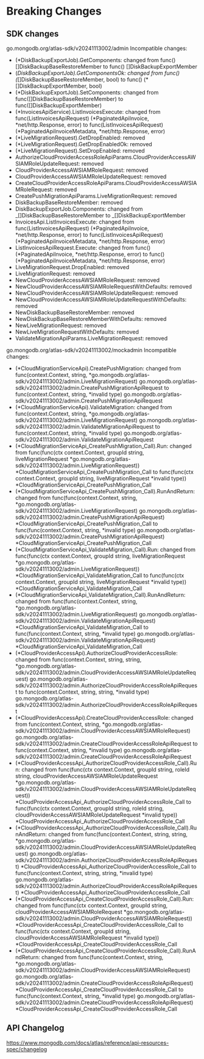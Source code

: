 # Breaking Changes

## SDK changes

go.mongodb.org/atlas-sdk/v20241113002/admin
Incompatible changes:

- (\*DiskBackupExportJob).GetComponents: changed from func() []DiskBackupBaseRestoreMember to func() []DiskBackupExportMember
- (_DiskBackupExportJob).GetComponentsOk: changed from func() (_[]DiskBackupBaseRestoreMember, bool) to func() (\*[]DiskBackupExportMember, bool)
- (\*DiskBackupExportJob).SetComponents: changed from func([]DiskBackupBaseRestoreMember) to func([]DiskBackupExportMember)
- (*InvoicesApiService).ListInvoicesExecute: changed from func(ListInvoicesApiRequest) (*PaginatedApiInvoice, *net/http.Response, error) to func(ListInvoicesApiRequest) (*PaginatedApiInvoiceMetadata, \*net/http.Response, error)
- (\*LiveMigrationRequest).GetDropEnabled: removed
- (\*LiveMigrationRequest).GetDropEnabledOk: removed
- (\*LiveMigrationRequest).SetDropEnabled: removed
- AuthorizeCloudProviderAccessRoleApiParams.CloudProviderAccessAWSIAMRoleUpdateRequest: removed
- CloudProviderAccessAWSIAMRoleRequest: removed
- CloudProviderAccessAWSIAMRoleUpdateRequest: removed
- CreateCloudProviderAccessRoleApiParams.CloudProviderAccessAWSIAMRoleRequest: removed
- CreatePushMigrationApiParams.LiveMigrationRequest: removed
- DiskBackupBaseRestoreMember: removed
- DiskBackupExportJob.Components: changed from _[]DiskBackupBaseRestoreMember to _[]DiskBackupExportMember
- InvoicesApi.ListInvoicesExecute: changed from func(ListInvoicesApiRequest) (*PaginatedApiInvoice, *net/http.Response, error) to func(ListInvoicesApiRequest) (*PaginatedApiInvoiceMetadata, *net/http.Response, error)
- ListInvoicesApiRequest.Execute: changed from func() (*PaginatedApiInvoice, *net/http.Response, error) to func() (*PaginatedApiInvoiceMetadata, *net/http.Response, error)
- LiveMigrationRequest.DropEnabled: removed
- LiveMigrationRequest: removed
- NewCloudProviderAccessAWSIAMRoleRequest: removed
- NewCloudProviderAccessAWSIAMRoleRequestWithDefaults: removed
- NewCloudProviderAccessAWSIAMRoleUpdateRequest: removed
- NewCloudProviderAccessAWSIAMRoleUpdateRequestWithDefaults: removed
- NewDiskBackupBaseRestoreMember: removed
- NewDiskBackupBaseRestoreMemberWithDefaults: removed
- NewLiveMigrationRequest: removed
- NewLiveMigrationRequestWithDefaults: removed
- ValidateMigrationApiParams.LiveMigrationRequest: removed

go.mongodb.org/atlas-sdk/v20241113002/mockadmin
Incompatible changes:

- (*CloudMigrationServiceApi).CreatePushMigration: changed from func(context.Context, string, *go.mongodb.org/atlas-sdk/v20241113002/admin.LiveMigrationRequest) go.mongodb.org/atlas-sdk/v20241113002/admin.CreatePushMigrationApiRequest to func(context.Context, string, \*invalid type) go.mongodb.org/atlas-sdk/v20241113002/admin.CreatePushMigrationApiRequest
- (*CloudMigrationServiceApi).ValidateMigration: changed from func(context.Context, string, *go.mongodb.org/atlas-sdk/v20241113002/admin.LiveMigrationRequest) go.mongodb.org/atlas-sdk/v20241113002/admin.ValidateMigrationApiRequest to func(context.Context, string, \*invalid type) go.mongodb.org/atlas-sdk/v20241113002/admin.ValidateMigrationApiRequest
- (*CloudMigrationServiceApi_CreatePushMigration_Call).Run: changed from func(func(ctx context.Context, groupId string, liveMigrationRequest *go.mongodb.org/atlas-sdk/v20241113002/admin.LiveMigrationRequest)) *CloudMigrationServiceApi_CreatePushMigration_Call to func(func(ctx context.Context, groupId string, liveMigrationRequest *invalid type)) \*CloudMigrationServiceApi_CreatePushMigration_Call
- (*CloudMigrationServiceApi_CreatePushMigration_Call).RunAndReturn: changed from func(func(context.Context, string, *go.mongodb.org/atlas-sdk/v20241113002/admin.LiveMigrationRequest) go.mongodb.org/atlas-sdk/v20241113002/admin.CreatePushMigrationApiRequest) *CloudMigrationServiceApi_CreatePushMigration_Call to func(func(context.Context, string, *invalid type) go.mongodb.org/atlas-sdk/v20241113002/admin.CreatePushMigrationApiRequest) \*CloudMigrationServiceApi_CreatePushMigration_Call
- (*CloudMigrationServiceApi_ValidateMigration_Call).Run: changed from func(func(ctx context.Context, groupId string, liveMigrationRequest *go.mongodb.org/atlas-sdk/v20241113002/admin.LiveMigrationRequest)) *CloudMigrationServiceApi_ValidateMigration_Call to func(func(ctx context.Context, groupId string, liveMigrationRequest *invalid type)) \*CloudMigrationServiceApi_ValidateMigration_Call
- (*CloudMigrationServiceApi_ValidateMigration_Call).RunAndReturn: changed from func(func(context.Context, string, *go.mongodb.org/atlas-sdk/v20241113002/admin.LiveMigrationRequest) go.mongodb.org/atlas-sdk/v20241113002/admin.ValidateMigrationApiRequest) *CloudMigrationServiceApi_ValidateMigration_Call to func(func(context.Context, string, *invalid type) go.mongodb.org/atlas-sdk/v20241113002/admin.ValidateMigrationApiRequest) \*CloudMigrationServiceApi_ValidateMigration_Call
- (*CloudProviderAccessApi).AuthorizeCloudProviderAccessRole: changed from func(context.Context, string, string, *go.mongodb.org/atlas-sdk/v20241113002/admin.CloudProviderAccessAWSIAMRoleUpdateRequest) go.mongodb.org/atlas-sdk/v20241113002/admin.AuthorizeCloudProviderAccessRoleApiRequest to func(context.Context, string, string, \*invalid type) go.mongodb.org/atlas-sdk/v20241113002/admin.AuthorizeCloudProviderAccessRoleApiRequest
- (*CloudProviderAccessApi).CreateCloudProviderAccessRole: changed from func(context.Context, string, *go.mongodb.org/atlas-sdk/v20241113002/admin.CloudProviderAccessAWSIAMRoleRequest) go.mongodb.org/atlas-sdk/v20241113002/admin.CreateCloudProviderAccessRoleApiRequest to func(context.Context, string, \*invalid type) go.mongodb.org/atlas-sdk/v20241113002/admin.CreateCloudProviderAccessRoleApiRequest
- (*CloudProviderAccessApi_AuthorizeCloudProviderAccessRole_Call).Run: changed from func(func(ctx context.Context, groupId string, roleId string, cloudProviderAccessAWSIAMRoleUpdateRequest *go.mongodb.org/atlas-sdk/v20241113002/admin.CloudProviderAccessAWSIAMRoleUpdateRequest)) *CloudProviderAccessApi_AuthorizeCloudProviderAccessRole_Call to func(func(ctx context.Context, groupId string, roleId string, cloudProviderAccessAWSIAMRoleUpdateRequest *invalid type)) \*CloudProviderAccessApi_AuthorizeCloudProviderAccessRole_Call
- (*CloudProviderAccessApi_AuthorizeCloudProviderAccessRole_Call).RunAndReturn: changed from func(func(context.Context, string, string, *go.mongodb.org/atlas-sdk/v20241113002/admin.CloudProviderAccessAWSIAMRoleUpdateRequest) go.mongodb.org/atlas-sdk/v20241113002/admin.AuthorizeCloudProviderAccessRoleApiRequest) *CloudProviderAccessApi_AuthorizeCloudProviderAccessRole_Call to func(func(context.Context, string, string, *invalid type) go.mongodb.org/atlas-sdk/v20241113002/admin.AuthorizeCloudProviderAccessRoleApiRequest) \*CloudProviderAccessApi_AuthorizeCloudProviderAccessRole_Call
- (*CloudProviderAccessApi_CreateCloudProviderAccessRole_Call).Run: changed from func(func(ctx context.Context, groupId string, cloudProviderAccessAWSIAMRoleRequest *go.mongodb.org/atlas-sdk/v20241113002/admin.CloudProviderAccessAWSIAMRoleRequest)) *CloudProviderAccessApi_CreateCloudProviderAccessRole_Call to func(func(ctx context.Context, groupId string, cloudProviderAccessAWSIAMRoleRequest *invalid type)) \*CloudProviderAccessApi_CreateCloudProviderAccessRole_Call
- (*CloudProviderAccessApi_CreateCloudProviderAccessRole_Call).RunAndReturn: changed from func(func(context.Context, string, *go.mongodb.org/atlas-sdk/v20241113002/admin.CloudProviderAccessAWSIAMRoleRequest) go.mongodb.org/atlas-sdk/v20241113002/admin.CreateCloudProviderAccessRoleApiRequest) *CloudProviderAccessApi_CreateCloudProviderAccessRole_Call to func(func(context.Context, string, *invalid type) go.mongodb.org/atlas-sdk/v20241113002/admin.CreateCloudProviderAccessRoleApiRequest) \*CloudProviderAccessApi_CreateCloudProviderAccessRole_Call

## API Changelog

https://www.mongodb.com/docs/atlas/reference/api-resources-spec/changelog
